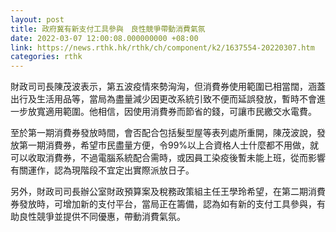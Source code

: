 ```yaml
---
layout: post
title: 政府冀有新支付工具參與　良性競爭帶動消費氣氛
date: 2022-03-07 12:00:08.000000000 +08:00
link: https://news.rthk.hk/rthk/ch/component/k2/1637554-20220307.htm
categories: rthk
---
```


財政司司長陳茂波表示，第五波疫情來勢洶洶，但消費券使用範圍已相當闊，涵蓋出行及生活用品等，當局為盡量減少因更改系統引致不便而延誤發放，暫時不會進一步放寬適用範圍。他相信，因使用消費券而節省的錢，可讓市民繳交水電費。

至於第一期消費券發放時間，會否配合包括髮型屋等表列處所重開，陳茂波說，發放第一期消費券，希望市民盡量方便，令99%以上合資格人士什麼都不用做，就可以收取消費券，不過電腦系統配合需時，或因員工染疫後暫未能上班，從而影響有關運作，認為現階段不宜定出實際派放日子。

另外，財政司司長辦公室財政預算案及稅務政策組主任王學玲希望，在第二期消費券發放時，可增加新的支付平台，當局正在籌備，認為如有新的支付工具參與，有助良性競爭並提供不同優惠，帶動消費氣氛。
